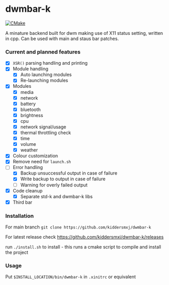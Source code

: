 # dwmbar-k 
[![CMake](https://img.shields.io/github/actions/workflow/status/kiddersmxj/dwmbar-k/cmake.yml?style=for-the-badge)](https://github.com/kiddersmxj/dwmbar-k/actions/workflows/cmake.yml)

A minature backend built for dwm making use of X11 status setting, written in cpp. Can be used with main and staus bar patches.

### Current and planned features
- [x] `XSR()` parsing handling and printing
- [x] Module handling
    - [x] Auto launching modules
    - [x] Re-launching modules
- [x] Modules
    - [x] media
    - [x] network
    - [x] battery
    - [x] bluetooth
    - [x] brightness
    - [x] cpu
    - [x] network signal/usage
    - [x] thermal throttling check
    - [x] time
    - [x] volume
    - [x] weather
- [x] Colour customization
- [x] Remove need for `launch.sh`
- [ ] Error handling
    - [x] Backup unsuccessful output in case of failure
    - [x] Write backup to output in case of failure
    - [ ] Warning for overly failed output
- [x] Code cleanup
    - [x] Separate std-k and dwmbar-k libs
- [x] Third bar

### Installation
For main branch `git clone https://github.com/kiddersmxj/dwmbar-k`

For latest release check https://github.com/kiddersmxj/dwmbar-k/releases

run `./install.sh` to install - this runs a cmake script to compile and install the project

### Usage
Put `$INSTALL_LOCATION/bin/dwmbar-k` in `.xinitrc` or equivalent

